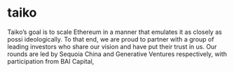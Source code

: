 # taiko
Taiko’s goal is to scale Ethereum in a manner that emulates it as closely as possi ideologically. To that end, we are proud to partner with a group of leading investors who share our vision and have put their trust in us.  Our rounds are led by Sequoia China and Generative Ventures respectively, with participation from BAI Capital, 
